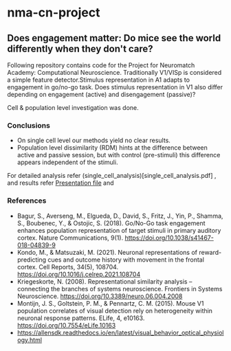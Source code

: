 # nma-cn-project
## Does engagement matter: Do mice see the world differently when they don't care?

Following repository contains code for the Project for Neuromatch Academy: Computational Neuroscience.
Traditionally V1/VISp is considered a simple feature detector.Stimulus representation in A1 adapts to engagement in go/no-go task.
Does stimulus representation in V1 also differ depending on engagement (active) and disengagement (passive)?

Cell & population level investigation was done.


### Conclusions
- On single cell level our methods yield no clear results.
- Population level dissimilarity (RDM) hints at the difference between active and passive 
session, but with control (pre-stimuli) this difference appears independent of the stimuli.

For detailed analysis refer (single_cell_analysis)[single_cell_analysis.pdf] ,  and results refer [Presentation file](NMA-2021-AwareWolfs.pdf) and 

### References

- Bagur, S., Averseng, M., Elgueda, D., David, S., Fritz, J., Yin, P., Shamma, S., Boubenec, Y., & Ostojic, S. (2018). 
Go/No-Go task engagement enhances population representation of target stimuli in primary auditory cortex. Nature 
Communications, 9(1). https://doi.org/10.1038/s41467-018-04839-9 
- Kondo, M., & Matsuzaki, M. (2021). Neuronal representations of reward-predicting cues and outcome history with 
movement in the frontal cortex. Cell Reports, 34(5), 108704. https://doi.org/10.1016/j.celrep.2021.108704
- Kriegeskorte, N. (2008). Representational similarity analysis – connecting the branches of systems neuroscience. Frontiers 
in Systems Neuroscience. https://doi.org/10.3389/neuro.06.004.2008
- Montijn, J. S., Goltstein, P. M., & Pennartz, C. M. (2015). Mouse V1 population correlates of visual detection rely on 
heterogeneity within neuronal response patterns. ELife, 4, e10163. https://doi.org/10.7554/eLife.10163
- https://allensdk.readthedocs.io/en/latest/visual_behavior_optical_physiology.html

